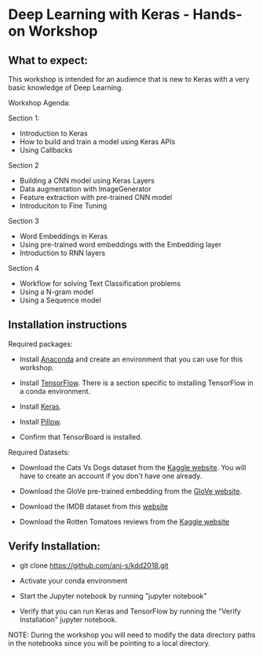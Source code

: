 # Deep Learning with Keras - Hands-on Workshop

## What to expect:

This workshop is intended for an audience that is new to Keras with a very basic knowledge of Deep Learning.

Workshop Agenda:

Section 1:

* Introduction to Keras
* How to build and train a model using Keras APIs
* Using Callbacks


Section 2

* Building a CNN model using Keras Layers
* Data augmentation with  ImageGenerator
* Feature extraction with pre-trained CNN model
* Introduciton to Fine Tuning


Section 3

* Word Embeddings in Keras
* Using pre-trained word embeddings with the Embedding layer
* Introduction to RNN layers


Section 4

* Workflow for solving Text Classification problems
* Using a N-gram model
* Using a Sequence model



## Installation instructions

Required packages:

* Install [Anaconda](https://www.anaconda.com/download/#macos) and create an environment that you can use for this workshop.

* Install [TensorFlow](https://www.tensorflow.org/install/). There is a section specific to installing TensorFlow in a conda environment.

* Install [Keras](https://keras.io/#installation).

* Install [Pillow](https://pypi.org/project/Pillow/2.2.1/).

* Confirm that TensorBoard is installed.
 
Required Datasets:

* Download the Cats Vs Dogs dataset from the [Kaggle website](https://www.kaggle.com/c/dogs-vs-cats/data). You will have to create an account if you don't have one already.

* Download the GloVe pre-trained embedding from the [GloVe website](https://nlp.stanford.edu/projects/glove/).

* Download the IMDB dataset from this [website](http://ai.stanford.edu/~amaas/data/sentiment/)

* Download the Rotten Tomatoes reviews from the [Kaggle website](https://www.kaggle.com/c/3810/download/train.tsv.zip)

## Verify Installation:

* git clone https://github.com/anj-s/kdd2018.git

* Activate your conda environment

* Start the Jupyter notebook by running "jupyter notebook"
 
* Verify that you can run Keras and TensorFlow by running the "Verify Installation" jupyter notebook.

NOTE:
During the workshop you will need to modify the data directory paths in the notebooks since you will be pointing to a local directory. 

